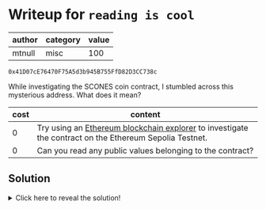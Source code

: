 # Writeup for `reading is cool`

| author | category | value |
|--------|----------|-------|
| mtnull |   misc   |  100  |

`0x41D07cE76470F75A5d3b945B755FfD82D3CC738c`

While investigating the SCONES coin contract, I stumbled across this mysterious address. What does it mean?


| cost |                                                                content                                                                 |
|------|----------------------------------------------------------------------------------------------------------------------------------------|
|  0   | Try using an [Ethereum blockchain explorer](https://sepolia.etherscan.io) to investigate the contract on the Ethereum Sepolia Testnet. |
|  0   | Can you read any public values belonging to the contract?                                                                              |

## Solution

<details>
<summary>Click here to reveal the solution!</summary>

### The Big Idea

Reading a public string from a deployed Ethereum contract by using a blockchain explorer.

### Walkthrough

1. Go to [https://sepolia.etherscan.io](https://sepolia.etherscan.io).
2. Input the contract address provided (`0x41D07cE76470F75A5d3b945B755FfD82D3CC738c`) in the testnet explorer search box.
3. You can now read the contract [source code](https://sepolia.etherscan.io/address/0x41D07cE76470F75A5d3b945B755FfD82D3CC738c#code) containing the flag for this challenge.

### Flag(s)

- `OWEEK{sc0n3s_c01n_t0_th3_m0on!}`

</details>

